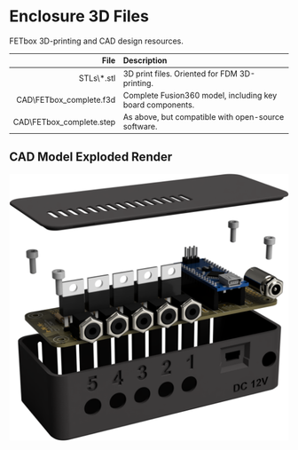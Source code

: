 # Enclosure 3D Files
FETbox 3D-printing and CAD design resources.

File | Description
---:  | :---
STLs\\*.stl | 3D print files. Oriented for FDM 3D-printing.
CAD\FETbox_complete.f3d | Complete Fusion360 model, including key board components.
CAD\FETbox_complete.step | As above, but compatible with open-source software.

## CAD Model Exploded Render
![](..\imgs\fetbox_render_exploded.png)